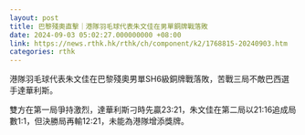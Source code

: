 ```yaml
---
layout: post
title: 巴黎殘奧直擊｜港隊羽毛球代表朱文佳在男單銅牌戰落敗
date: 2024-09-03 05:02:27.000000000 +08:00
link: https://news.rthk.hk/rthk/ch/component/k2/1768815-20240903.htm
categories: rthk
---
```


港隊羽毛球代表朱文佳在巴黎殘奧男單SH6級銅牌戰落敗，苦戰三局不敵巴西選手達華利斯。

雙方在第一局爭持激烈，達華利斯刁時先贏23:21，朱文佳在第二局以21:16追成局數1:1，但決勝局再輸12:21，未能為港隊增添獎牌。
